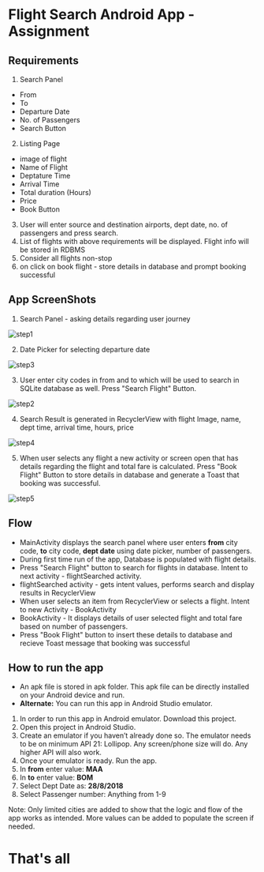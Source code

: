 # Flight Search Android App - Assignment

## Requirements

1. Search Panel
  - From
  - To
  - Departure Date
  - No. of Passengers
  - Search Button
2. Listing Page
  - image of flight
  - Name of Flight
  - Deptature Time
  - Arrival Time
  - Total duration (Hours)
  - Price
  - Book Button
3. User will enter source and destination airports, dept date, no. of passengers and press search.
4. List of flights with above requirements will be displayed. Flight info will be stored in RDBMS
5. Consider all flights non-stop
6. on click on book flight - store details in database and prompt booking successful

## App ScreenShots

1. Search Panel - asking details regarding user journey

![step1](https://user-images.githubusercontent.com/18751913/44507969-36ee6d80-a6ca-11e8-9f8e-38eef9319736.PNG)

2. Date Picker for selecting departure date

![step3](https://user-images.githubusercontent.com/18751913/44508034-75842800-a6ca-11e8-9511-bfe5decc1992.PNG)

3. User enter city codes in from and to which will be used to search in SQLite database as well. Press "Search Flight" Button.

![step2](https://user-images.githubusercontent.com/18751913/44508085-9c425e80-a6ca-11e8-98a2-0d876b71a56d.PNG)

4. Search Result is generated in RecyclerView with flight Image, name, dept time, arrival time, hours, price

![step4](https://user-images.githubusercontent.com/18751913/44508208-17a41000-a6cb-11e8-931a-f7cd153aa26e.PNG)

5. When user selects any flight a new activity or screen open that has details regarding the flight and total fare is calculated. 
Press "Book Flight" Button to store details in database and generate a Toast that booking was successful.

![step5](https://user-images.githubusercontent.com/18751913/44508345-8e410d80-a6cb-11e8-8225-ad84122e23f4.PNG)

## Flow

- MainActivity displays the search panel where user enters **from** city code, **to** city code, **dept date** using date picker, 
number of passengers.
- During first time run of the app, Database is populated with flight details.
- Press "Search Flight" button to search for flights in database. Intent to next activity - flightSearched activity.
- flightSearched activity - gets intent values, performs search and display results in RecyclerView
- When user selects an item from RecyclerView or selects a flight. Intent to new Activity - BookActivity
- BookActivity - It displays details of user selected flight and total fare based on number of passengers. 
- Press "Book Flight" button to insert these details to database and recieve Toast message that booking was successful

## How to run the app

- An apk file is stored in apk folder. This apk file can be directly installed on your Android device and run.
- **Alternate:** You can run this app in Android Studio emulator.
1. In order to run this app in Android emulator. Download this project.
2. Open this project in Android Studio.
3. Create an emulator if you haven’t already done so. The emulator needs to be on minimum API 21: Lollipop. 
   Any screen/phone size will do. Any higher API will also work. 
4. Once your emulator is ready. Run the app. 
5. In **from** enter value: **MAA**
6. In **to** enter value: **BOM**
7. Select Dept Date as: **28/8/2018**
8. Select Passenger number: Anything from 1-9

Note: Only limited cities are added to show that the logic and flow of the app works as intended. More values can be added to populate
 the screen if needed.
 

That's all
==============================================================================================================
